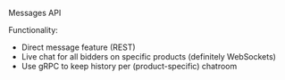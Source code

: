 Messages API

Functionality:
- Direct message feature (REST)
- Live chat for all bidders on specific products (definitely WebSockets)
- Use gRPC to keep history per (product-specific) chatroom

